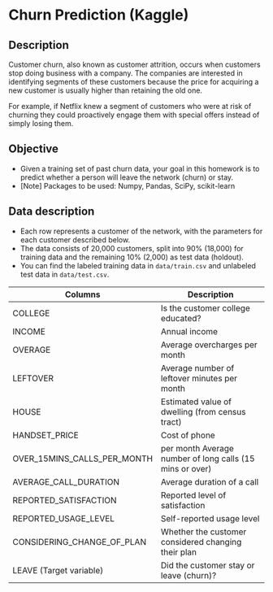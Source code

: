 # Churn Prediction (Kaggle)

## Description
Customer churn, also known as customer attrition, occurs when customers stop doing business with a company. The companies are interested in identifying segments of these customers because the price for acquiring a new customer is usually higher than retaining the old one. 

For example, if Netflix knew a segment of customers who were at risk of churning they could proactively engage them with special offers instead of simply losing them.

## Objective

- Given a training set of past churn data, your goal in this homework is to predict whether a person will leave the network (churn) or stay.
- [Note] Packages to be used: Numpy, Pandas, SciPy, scikit-learn

## Data description

- Each row represents a customer of the network, with the parameters for each customer described below.
- The data consists of 20,000 customers, split into 90% (18,000) for training data and the remaining 10% (2,000) as test data (holdout).
- You can find the labeled training data in `data/train.csv` and unlabeled test data in `data/test.csv`.

| Columns | Description|
|---|---|
|COLLEGE| Is the customer college educated?|
|INCOME| Annual income|
| OVERAGE| Average overcharges per month|
|LEFTOVER | Average number of leftover minutes per month
|HOUSE |  Estimated value of dwelling (from census tract) |
| HANDSET_PRICE | Cost of phone |
| OVER_15MINS_CALLS_PER_MONTH | per month Average number of long calls (15 mins or over)|
|AVERAGE_CALL_DURATION | Average duration of a call |
|REPORTED_SATISFACTION | Reported level of satisfaction |
|REPORTED_USAGE_LEVEL | Self-reported usage level|
|CONSIDERING_CHANGE_OF_PLAN | Whether the customer considered changing their plan |
|LEAVE (Target variable) | Did the customer stay or leave (churn)? |